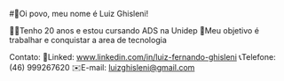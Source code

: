 #👋Oi povo, meu nome é Luiz Ghisleni!

🧑‍🦰Tenho 20 anos e estou cursando ADS na Unidep
🤖Meu objetivo é trabalhar e conquistar a area de tecnologia

Contato:
💼Linked: www.linkedin.com/in/luiz-fernando-ghisleni
📞Telefone: (46) 999267620
✉️E-mail: luizghisleni@gmail.com
